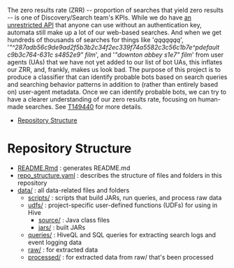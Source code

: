 The zero results rate (ZRR) -- proportion of searches that yield zero results -- is one of Discovery/Search team's KPIs. While we do have [an unrestricted API](https://www.mediawiki.org/wiki/API:Search_and_discovery) that anyone can use without an authentication key, automata still make up a lot of our web-based searches. And when we get hundreds of thousands of searches for things like '_qqqqqqq_', '_"^287adb56c9de9ad2f5b3b2c34f2ec339f74a5582c3c56c1b7e^pdefault c9b3c764-631c s4852e9" film_', and '_"downton abbey s1e7" film_' from user agents (UAs) that we have not yet added to our list of bot UAs, this inflates our ZRR, and, frankly, makes us look bad. The purpose of this project is to produce a classifier that can identify probable bots based on search queries and searching behavior patterns in addition to (rather than entirely based on) user-agent metadata. Once we can identify probable bots, we can try to have a clearer understanding of our zero results rate, focusing on human-made searches. See [T149440](https://phabricator.wikimedia.org/T149440) for more details.

-   [Repository Structure](#repository-structure)

Repository Structure
====================

-   [README.Rmd](README.Rmd) : generates README.md
-   [repo\_structure.yaml](repo_structure.yaml) : describes the structure of files and folders in this repository
-   [data/](data) : all data-related files and folders
    -   [scripts/](data/scripts) : scripts that build JARs, run queries, and process raw data
    -   [udfs/](data/udfs) : project-specific user-defined functions (UDFs) for using in Hive
        -   [source/](data/udfs/source) : Java class files
        -   [jars/](data/udfs/jars) : built JARs
    -   [queries/](data/queries) : HiveQL and SQL queries for extracting search logs and event logging data
    -   [raw/](data/raw) : for extracted data
    -   [processed/](data/processed) : for extracted data from raw/ that's been processed
